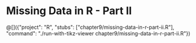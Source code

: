 # Missing Data in R - Part II

@[]({"project": "R", "stubs": ["chapter9/missing-data-in-r-part-ii.R"], "command": "./run-with-tikz-viewer chapter9/missing-data-in-r-part-ii.R"})

